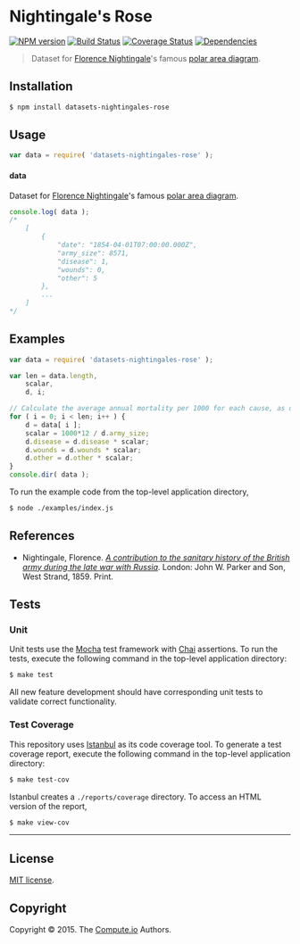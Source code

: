Nightingale's Rose
===
[![NPM version][npm-image]][npm-url] [![Build Status][travis-image]][travis-url] [![Coverage Status][codecov-image]][codecov-url] [![Dependencies][dependencies-image]][dependencies-url]

> Dataset for [Florence Nightingale](https://en.wikipedia.org/wiki/Florence_Nightingale)'s famous [polar area diagram](https://en.wikipedia.org/wiki/Polar_area_diagram).


## Installation

``` bash
$ npm install datasets-nightingales-rose
```


## Usage

``` javascript
var data = require( 'datasets-nightingales-rose' );
```

#### data

Dataset for [Florence Nightingale](https://en.wikipedia.org/wiki/Florence_Nightingale)'s famous [polar area diagram](https://en.wikipedia.org/wiki/Polar_area_diagram).

``` javascript
console.log( data );
/*
	[
		{
			"date": "1854-04-01T07:00:00.000Z",
			"army_size": 8571,
			"disease": 1,
			"wounds": 0,
			"other": 5
		},
		...
	]
*/
```


## Examples

``` javascript
var data = require( 'datasets-nightingales-rose' );

var len = data.length,
	scalar,
	d, i;

// Calculate the average annual mortality per 1000 for each cause, as done by Nightingale. See http://understandinguncertainty.org/node/214.
for ( i = 0; i < len; i++ ) {
	d = data[ i ];
	scalar = 1000*12 / d.army_size;
	d.disease = d.disease * scalar;
	d.wounds = d.wounds * scalar;
	d.other = d.other * scalar;
}
console.dir( data );
```

To run the example code from the top-level application directory,

``` bash
$ node ./examples/index.js
```


## References

*	Nightingale, Florence. [*A contribution to the sanitary history of the British army during the late war with Russia*](http://ocp.hul.harvard.edu/dl/contagion/010164675). London: John W. Parker and Son, West Strand, 1859. Print. 


## Tests

### Unit

Unit tests use the [Mocha](http://mochajs.org/) test framework with [Chai](http://chaijs.com) assertions. To run the tests, execute the following command in the top-level application directory:

``` bash
$ make test
```

All new feature development should have corresponding unit tests to validate correct functionality.


### Test Coverage

This repository uses [Istanbul](https://github.com/gotwarlost/istanbul) as its code coverage tool. To generate a test coverage report, execute the following command in the top-level application directory:

``` bash
$ make test-cov
```

Istanbul creates a `./reports/coverage` directory. To access an HTML version of the report,

``` bash
$ make view-cov
```


---
## License

[MIT license](http://opensource.org/licenses/MIT).


## Copyright

Copyright &copy; 2015. The [Compute.io](https://github.com/compute-io) Authors.


[npm-image]: http://img.shields.io/npm/v/datasets-nightingales-rose.svg
[npm-url]: https://npmjs.org/package/datasets-nightingales-rose

[travis-image]: http://img.shields.io/travis/datasets-io/nightingales-rose/master.svg
[travis-url]: https://travis-ci.org/datasets-io/nightingales-rose

[codecov-image]: https://img.shields.io/codecov/c/github/datasets-io/nightingales-rose/master.svg
[codecov-url]: https://codecov.io/github/datasets-io/nightingales-rose?branch=master

[dependencies-image]: http://img.shields.io/david/datasets-io/nightingales-rose.svg
[dependencies-url]: https://david-dm.org/datasets-io/nightingales-rose

[dev-dependencies-image]: http://img.shields.io/david/dev/datasets-io/nightingales-rose.svg
[dev-dependencies-url]: https://david-dm.org/dev/datasets-io/nightingales-rose

[github-issues-image]: http://img.shields.io/github/issues/datasets-io/nightingales-rose.svg
[github-issues-url]: https://github.com/datasets-io/nightingales-rose/issues
